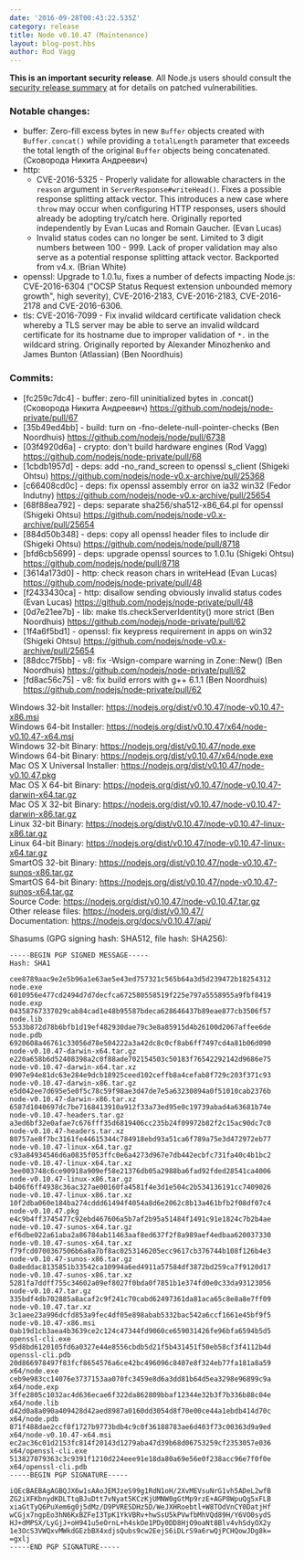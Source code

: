 ```yaml
---
date: '2016-09-28T00:43:22.535Z'
category: release
title: Node v0.10.47 (Maintenance)
layout: blog-post.hbs
author: Rod Vagg
---
```


<!--lint disable prohibited-strings-->
<!--lint disable maximum-line-length-->
<!--lint disable no-literal-urls-->
<!--lint disable no-shortcut-reference-link-->

**This is an important security release**. All Node.js users should consult the [security release summary](https://nodejs.org/en/blog/vulnerability/september-2016-security-releases/) at for details on patched vulnerabilities.

### Notable changes:

- buffer: Zero-fill excess bytes in new `Buffer` objects created with `Buffer.concat()` while providing a `totalLength` parameter that exceeds the total length of the original `Buffer` objects being concatenated. (Сковорода Никита Андреевич)
- http:
  - CVE-2016-5325 - Properly validate for allowable characters in the `reason` argument in `ServerResponse#writeHead()`. Fixes a possible response splitting attack vector. This introduces a new case where `throw` may occur when configuring HTTP responses, users should already be adopting try/catch here. Originally reported independently by Evan Lucas and Romain Gaucher. (Evan Lucas)
  - Invalid status codes can no longer be sent. Limited to 3 digit numbers between 100 - 999. Lack of proper validation may also serve as a potential response splitting attack vector. Backported from v4.x. (Brian White)
- openssl: Upgrade to 1.0.1u, fixes a number of defects impacting Node.js: CVE-2016-6304 ("OCSP Status Request extension unbounded memory growth", high severity), CVE-2016-2183, CVE-2016-2183, CVE-2016-2178 and CVE-2016-6306.
- tls: CVE-2016-7099 - Fix invalid wildcard certificate validation check whereby a TLS server may be able to serve an invalid wildcard certificate for its hostname due to improper validation of `*.` in the wildcard string. Originally reported by Alexander Minozhenko and James Bunton (Atlassian) (Ben Noordhuis)

### Commits:

- [fc259c7dc4] - buffer: zero-fill uninitialized bytes in .concat() (Сковорода Никита Андреевич) https://github.com/nodejs/node-private/pull/67
- [35b49ed4bb] - build: turn on -fno-delete-null-pointer-checks (Ben Noordhuis) https://github.com/nodejs/node/pull/6738
- [03f4920d6a] - crypto: don't build hardware engines (Rod Vagg) https://github.com/nodejs/node-private/pull/68
- [1cbdb1957d] - deps: add -no_rand_screen to openssl s_client (Shigeki Ohtsu) https://github.com/nodejs/node-v0.x-archive/pull/25368
- [c66408cd0c] - deps: fix openssl assembly error on ia32 win32 (Fedor Indutny) https://github.com/nodejs/node-v0.x-archive/pull/25654
- [68f88ea792] - deps: separate sha256/sha512-x86_64.pl for openssl (Shigeki Ohtsu) https://github.com/nodejs/node-v0.x-archive/pull/25654
- [884d50b348] - deps: copy all openssl header files to include dir (Shigeki Ohtsu) https://github.com/nodejs/node/pull/8718
- [bfd6cb5699] - deps: upgrade openssl sources to 1.0.1u (Shigeki Ohtsu) https://github.com/nodejs/node/pull/8718
- [3614a173d0] - http: check reason chars in writeHead (Evan Lucas) https://github.com/nodejs/node-private/pull/48
- [f2433430ca] - http: disallow sending obviously invalid status codes (Evan Lucas) https://github.com/nodejs/node-private/pull/48
- [0d7e21ee7b] - lib: make tls.checkServerIdentity() more strict (Ben Noordhuis) https://github.com/nodejs/node-private/pull/62
- [1f4a6f5bd1] - openssl: fix keypress requirement in apps on win32 (Shigeki Ohtsu) https://github.com/nodejs/node-v0.x-archive/pull/25654
- [88dcc7f5bb] - v8: fix -Wsign-compare warning in Zone::New() (Ben Noordhuis) https://github.com/nodejs/node-private/pull/62
- [fd8ac56c75] - v8: fix build errors with g++ 6.1.1 (Ben Noordhuis) https://github.com/nodejs/node-private/pull/62

Windows 32-bit Installer: https://nodejs.org/dist/v0.10.47/node-v0.10.47-x86.msi \
Windows 64-bit Installer: https://nodejs.org/dist/v0.10.47/x64/node-v0.10.47-x64.msi \
Windows 32-bit Binary: https://nodejs.org/dist/v0.10.47/node.exe \
Windows 64-bit Binary: https://nodejs.org/dist/v0.10.47/x64/node.exe \
Mac OS X Universal Installer: https://nodejs.org/dist/v0.10.47/node-v0.10.47.pkg \
Mac OS X 64-bit Binary: https://nodejs.org/dist/v0.10.47/node-v0.10.47-darwin-x64.tar.gz \
Mac OS X 32-bit Binary: https://nodejs.org/dist/v0.10.47/node-v0.10.47-darwin-x86.tar.gz \
Linux 32-bit Binary: https://nodejs.org/dist/v0.10.47/node-v0.10.47-linux-x86.tar.gz \
Linux 64-bit Binary: https://nodejs.org/dist/v0.10.47/node-v0.10.47-linux-x64.tar.gz \
SmartOS 32-bit Binary: https://nodejs.org/dist/v0.10.47/node-v0.10.47-sunos-x86.tar.gz \
SmartOS 64-bit Binary: https://nodejs.org/dist/v0.10.47/node-v0.10.47-sunos-x64.tar.gz \
Source Code: https://nodejs.org/dist/v0.10.47/node-v0.10.47.tar.gz \
Other release files: https://nodejs.org/dist/v0.10.47/ \
Documentation: https://nodejs.org/docs/v0.10.47/api/

Shasums (GPG signing hash: SHA512, file hash: SHA256):

```
-----BEGIN PGP SIGNED MESSAGE-----
Hash: SHA1

cee8789aac9e2e5b96a1e63ae5e43ed757321c565b64a3d5d239472b18254312  node.exe
6010956e477cd2494d7d7decfca672580558519f225e797a5558955a9fbf8419  node.exp
04358767337029cab84cad1e48b95587bdeca628646437b89eae877cb3506f57  node.lib
5533b872d78b6bfb1d19ef482930dae79c3e8a85915d4b26100d2067affee6de  node.pdb
6920608a46761c33056d78e504222a3a42dc8c0cf8ab6ff7497cd4a81b06d090  node-v0.10.47-darwin-x64.tar.gz
e220a658b6d52408398a2c0f88ade702154503c50183f76542292142d9686e75  node-v0.10.47-darwin-x64.tar.xz
0907e94e81dc63e284e9dcb18925ceed102ceffb8a4cefab8f729c203f371c93  node-v0.10.47-darwin-x86.tar.gz
e5d042ee7d695e5e0f5c78c59f98ae3d47de7e5a63230894a0f51010cab2376b  node-v0.10.47-darwin-x86.tar.xz
6587d1040697dc7be7168413910a912f33a73ed95e0c19739abad4a63681b74e  node-v0.10.47-headers.tar.gz
a3ed6bf32e0afae7c676fff35d6819406cc235b24f09972b82f2c15ac90dc7c0  node-v0.10.47-headers.tar.xz
80757ae8f7bc3161fe44615344c784918ebd93a51ca6f789a75e3d472972eb77  node-v0.10.47-linux-x64.tar.gz
c93a84934546d6a0835f053ffc0e6a4273d967e7db442ecbfc731fa40c4b1bc2  node-v0.10.47-linux-x64.tar.xz
3ee003748c6ce90918a909ef58e21376db05a2988ba6fad92fded28541ca4006  node-v0.10.47-linux-x86.tar.gz
b406f6ff4938c36ac327ae00160fa4581f4e3d1e504c2b534136191cc7409026  node-v0.10.47-linux-x86.tar.xz
10f2dba060e184ba274cddd61494f4054a8d6e2062c8b13a461bfb2f08df07c4  node-v0.10.47.pkg
e4c9b4ff3745477c92ebd467606a5b7af2b95a51484f1491c91e1824c7b2b4ae  node-v0.10.47-sunos-x64.tar.gz
ef6dbe022a61aba2a86784ab11463aaf8ed637f2f8a989aef4edbaa620037330  node-v0.10.47-sunos-x64.tar.xz
f79fcd0700367506b6a8a7bf8ac0253146205ecc9617cb376744b108f126b4e3  node-v0.10.47-sunos-x86.tar.gz
0a8eddac8135851b33542ca10994a6ed4911a57584df3872bd259ca7f9120d17  node-v0.10.47-sunos-x86.tar.xz
5281fa7ddff755c34602a09ef8027f0bda0f7851b1e374fd0e0c33da93123056  node-v0.10.47.tar.gz
335bdf4db702885a8acaf2c9f241c70cabd62497361da81aca65c8e8a8e7ff09  node-v0.10.47.tar.xz
3c1aee23a996dcfd853a9fec4df05e898abab5332bac542a6ccf1661e45bf9f5  node-v0.10.47-x86.msi
0ab19d1cb3aea4b3639ce2c124c47344fd9060ce659031426fe96bfa6594b5d5  openssl-cli.exe
95d8bd6120105fd6a0327e44e8556cbdb5d21f5b431451f50eb58cf3f4112b4d  openssl-cli.pdb
20d866978497f83fcf8654576a6ce42bc496096c8407e8f324eb77fa181a8a59  x64/node.exe
ceb9e983cc14076e3737153aa070fc3459e8d6a3dd81b64d5ea3298e96899c9a  x64/node.exp
3ffe2805c1032ac4d636ecae6f322da862809bbaf12344e32b3f7b336b88c04e  x64/node.lib
d42d0a8a090a409428d42aed8987a0160dd3054d8f70e00ce44a1ebdb414d70c  x64/node.pdb
871f488dae2ccf8f1727b9773bdb4c9c0f36188783ae6d403f73c00363d9a9ed  x64/node-v0.10.47-x64.msi
ec2ac36c01d2153fc814f20143d1279aba47d39b68d06753259cf2353057e036  x64/openssl-cli.exe
513827079363c3c9391f1210d224eee91e18da80a69e56e0f238acc96e7f0f0e  x64/openssl-cli.pdb
-----BEGIN PGP SIGNATURE-----

iQEcBAEBAgAGBQJX6w1sAAoJEMJzeS99g1RdN1oH/2XvMEVsuNrG1vh5ADeL2wfB
ZG2iXFKbnydKDLTtqBJuDtt7vNyat5KCzKjUMNW0gGtMp9rzE+AGP8WpuQg5xFLB
xiaGtTyQ6PuXem6g0j5dMz/D9PVRESDHz5D/WeJXHRoebtl+W8TOdVnCY0DatjHf
wCGjx7ngpEo3hN6KxBZFeI3TpK1YkVBRv+hwSsU5kPVwfbMhVQd89H/Y6VO0sydS
HJ+dMPSX/LyGjJ+oH941u5eOrnL+h4skOe1PDy0DD8HjO9oaNt8Blv4vhSdyOX2y
1e3OcS3VWQxvMWkdGEzbBX4xdjsQubs9cw2EejS6iDLrS9a6rwQjPCHQowJDg8k=
=gxlj
-----END PGP SIGNATURE-----

```
